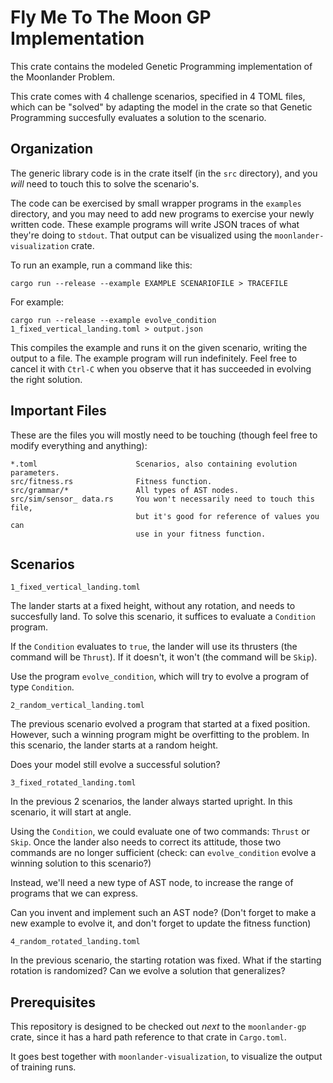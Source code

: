 Fly Me To The Moon GP Implementation
====================================

This crate contains the modeled Genetic Programming implementation of the
Moonlander Problem.

This crate comes with 4 challenge scenarios, specified in 4 TOML files, which
can be "solved" by adapting the model in the crate so that Genetic Programming
succesfully evaluates a solution to the scenario.

Organization
------------

The generic library code is in the crate itself (in the `src` directory),
and you _will_ need to touch this to solve the scenario's.

The code can be exercised by small wrapper programs in the `examples` directory,
and you may need to add new programs to exercise your newly written code. These
example programs will write JSON traces of what they're doing to `stdout`. That
output can be visualized using the `moonlander-visualization` crate.

To run an example, run a command like this:

    cargo run --release --example EXAMPLE SCENARIOFILE > TRACEFILE

For example:

    cargo run --release --example evolve_condition 1_fixed_vertical_landing.toml > output.json

This compiles the example and runs it on the given scenario, writing the output
to a file. The example program will run indefinitely. Feel free to cancel it
with `Ctrl-C` when you observe that it has succeeded in evolving the right
solution.

Important Files
---------------

These are the files you will mostly need to be touching (though feel free
to modify everything and anything):

    *.toml                      Scenarios, also containing evolution parameters.
    src/fitness.rs              Fitness function.
    src/grammar/*               All types of AST nodes.
    src/sim/sensor_ data.rs     You won't necessarily need to touch this file,
                                but it's good for reference of values you can
                                use in your fitness function.

Scenarios
---------

    1_fixed_vertical_landing.toml

The lander starts at a fixed height, without any rotation, and needs to
succesfully land. To solve this scenario, it suffices to evaluate a `Condition`
program.

If the `Condition` evaluates to `true`, the lander will use its thrusters (the
command will be `Thrust`). If it doesn't, it won't (the command will be `Skip`).

Use the program `evolve_condition`, which will try to evolve a program of type
`Condition`.

    2_random_vertical_landing.toml

The previous scenario evolved a program that started at a fixed position.
However, such a winning program might be overfitting to the problem. In this
scenario, the lander starts at a random height.

Does your model still evolve a successful solution?

    3_fixed_rotated_landing.toml

In the previous 2 scenarios, the lander always started upright. In this
scenario, it will start at angle.

Using the `Condition`, we could evaluate one of two commands: `Thrust` or
`Skip`. Once the lander also needs to correct its attitude, those two
commands are no longer sufficient (check: can `evolve_condition` evolve
a winning solution to this scenario?)

Instead, we'll need a new type of AST node, to increase the range of
programs that we can express.

Can you invent and implement such an AST node? (Don't forget to make a new
example to evolve it, and don't forget to update the fitness function)

    4_random_rotated_landing.toml

In the previous scenario, the starting rotation was fixed. What if the
starting rotation is randomized? Can we evolve a solution that generalizes?

Prerequisites
-------------

This repository is designed to be checked out _next_ to the `moonlander-gp`
crate, since it has a hard path reference to that crate in `Cargo.toml`.

It goes best together with `moonlander-visualization`, to visualize the output
of training runs.
